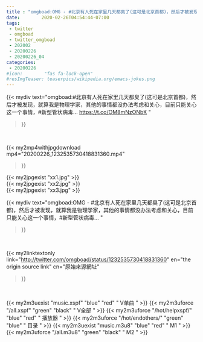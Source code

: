 ```yaml
---
title : "omgboad:OMG - #北京有人死在家里几天都臭了(这可是北京首都)，然后才被发现，就算我是物理学家，其他的事情都没办法考虑和关心，目前只能关心这一个事情，#新型管状病毒... "
date:        2020-02-26T04:54:44-07:00
tags:
 - twitter
 - omgboad
 - twitter_omgboad
 - 202002
 - 20200226
 - 20200226_04
categories:
 - 20200226
#icon:        "fas fa-lock-open"
#resImgTeaser: teaserpics/wikipedia.org/emacs-jokes.png
---
```


{{< mydiv text="omgboad:#北京有人死在家里几天都臭了(这可是北京首都)，然后才被发现，就算我是物理学家，其他的事情都没办法考虑和关心，目前只能关心这一个事情，#新型管状病毒... https://t.co/OM8mNzONbK "
>}}
<br>


{{< my2mp4withjpgdownload mp4="20200226_1232535730418831360.mp4"
>}}

{{< my2jpgexist "xx1.jpg" >}}<br>
{{< my2jpgexist "xx2.jpg" >}}<br>
{{< my2jpgexist "xx3.jpg" >}}<br>



{{< mydiv text="omgboad:OMG - #北京有人死在家里几天都臭了(这可是北京首都)，然后才被发现，就算我是物理学家，其他的事情都没办法考虑和关心，目前只能关心这一个事情，#新型管状病毒... "
>}}
<br>

{{< my2linktextonly link="http://twitter.com/omgboad/status/1232535730418831360"
en="the origin source link" cn="原始來源網址"
>}}


<br>

{{< my2m3uexist "music.xspf"        "blue"   "red"    " V单曲 " >}} {{< my2m3uforce "/all.xspf"         "green"  "black"  " V全部 " >}} {{< my2m3uforce "/hot/helpxspf/"    "blue"   "red"    " 播放器 " >}} {{< my2m3uforce "/hot/endothers/"   "green"  "blue"   " 目录 " >}} {{< my2m3uexist "music.m3u8"        "blue"   "red"    " M1 " >}} {{< my2m3uforce "/all.m3u8"         "green"  "black"  " M2 " >}} 
